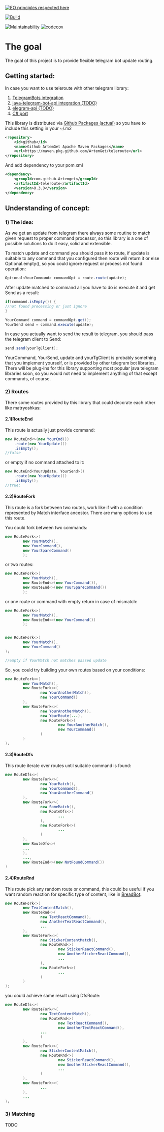 [![EO principles respected here](https://www.elegantobjects.org/badge.svg)](https://www.elegantobjects.org)

[![Build](https://github.com/ArtemGet/teleroute/actions/workflows/maven.yaml/badge.svg)](https://github.com/ArtemGet/teleroute/actions/workflows/maven.yaml)

[![Maintainability](https://api.codeclimate.com/v1/badges/1e5c08074d3bc271fbb8/maintainability)](https://codeclimate.com/github/ArtemGet/teleroute/maintainability)
[![codecov](https://codecov.io/gh/ArtemGet/teleroute/graph/badge.svg?token=FCGJORYEN5)](https://codecov.io/gh/ArtemGet/teleroute)

# The goal

The goal of this project is to provide flexible telegram bot update routing.

## Getting started:
In case you want to use teleroute with other telegram library:

1) [TelegramBots integration](https://github.com/ArtemGet/teleroute.telegrambots)
2) [java-telegram-bot-api integration (TODO)]()
3) [elegram-api (TODO)]()
4) [C# port](https://github.com/varya-kot/teleroute)

This library is distributed via [Github Packages (actual)](https://github.com/ArtemGet/teleroute/packages/2122234) so
you have to include this setting in your ~/.m2

```xml
<repository>
    <id>github</id>
    <name>Github ArtemGet Apache Maven Packages</name>
    <url>https://maven.pkg.github.com/ArtemGet/teleroute</url>
</repository>
```

And add dependency to your pom.xml

```xml
<dependency>
    <groupId>com.github.Artemget</groupId>
    <artifactId>teleroute</artifactId>
    <version>0.3.0</version>
</dependency>
```

## Understanding of concept:

### 1) The idea:

As we get an update from telegram there always some routine to match given request to proper command processor,
so this library is a one of possible solutions to do it easy, solid and extensible.

To match update and command you should pass it to route, if update is suitable to any command that you configured
then route will return it or else Optional.empty(), so you could ignore request or process not found operation:

```java
Optional<YourCommand> commandOpt = route.route(update);
```

After update matched to command all you have to do is execute it and get Send as a result:

```java
if(command.isEmpty()) {
//not found processing or just ignore
}

YourCommand command = commandOpt.get();
YourSend send = command.execute(update);
```

In case you actually want to send the result to telegram, you should pass the telegram client to Send:

```java
send.send(yourTgClient);
```

YourCommand, YourSend, update and yourTgClient is probably something that you implement yourself, or is provided by
other telegram bot libraries. There will be plug-ins for this library supporting most popular java telegram libraries
soon, so you would not need to implement anything of that except commands, of course.

### 2) Routes

There some routes provided by this library that could decorate each other like matryoshkas:

#### 2.1)RouteEnd
This route is actually just provide command:

```java
new RouteEnd<>(new YourCmd())
    .route(new YourUpdate())
    .isEmpty();
//false
```

or empty if no command attached to it:

```java
new RouteEnd<YourUpdate, YourSend>()
    .route(new YourUpdate())
    .isEmpty();
//true;
```

#### 2.2)RouteFork
This route is a fork between two routes, work like if with a condition represented by Match interface ancestor.
There are many options to use this route.

You could fork between two commands:

```java
new RouteFork<>(
        new YourMatch(),
        new YourCommand(),
        new YourSpareCommand()
        );
```

or two routes:

```java
new RouteFork<>(
        new YourMatch(),
        new RouteEnd<>(new YourCommand()),
        new RouteEnd<>(new YourSpareCommand())
        );
```

or one route or command with empty return in case of mismatch:

```java
new RouteFork<>(
        new YourMatch(),
        new RouteEnd<>(new YourCommand())
        );


new RouteFork<>(
        new YourMatch(),
        new YourCommand()
);

//empty if YourMatch not matches passed update
```

So, you could try building your own routes based on your conditions:

```java
new RouteFork<>(
        new YourMatch(),
        new RouteFork<>(
                new YourAnotherMatch(),
                new YourCommand()
        ),
        new RouteFork<>(
                new YourAnotherMatch(),
                new YourRoute(...),
                new RouteFork<>(
                        new YourAnotherMatch(),
                        new YourCommand()
                )
        )
);
```

#### 2.3)RouteDfs
This route iterate over routes until suitable command is found:

```java
new RouteDfs<>(
        new RouteFork<>(
                new YourMatch(),
                new YourCommand(),
                new YourAnotherCommand()
        ),
        new RouteFork<>(
                new SomeMatch(),
                new RouteDfs<>(
                        ...
                ),
                new RouteFork<>(
                        ...
                )
        ),
        new RouteDfs<>(
        ...
        ),
        ...,
        new RouteEnd<>(new NotFoundCommand())
)
```

#### 2.4)RouteRnd
This route pick any random route or command, this could be useful if you want random reaction for specific type of
content, like in [BreadBot](https://github.com/LEVLLN/bread_bot).

```java
new RouteFork<>(
        new TextContentMatch(),
        new RouteRnd<>(
                new TextReactCommand(),
                new AnotherTextReactCommand(),
                ...
        ),
        new RouteFork<>(
                new StickerContentMatch(),
                new RouteRnd<>(
                        new StickerReactCommand(),
                        new AnotherStickerReactCommand(),
                        ... 
                ),
                new RouteFork<>(
                        ...
                )
        )
);
```

you could achieve same result using DfsRoute:

```java
new RouteDfs<>(
        new RouteFork<>(
                new TextContentMatch(),
                new RouteRnd<>(
                        new TextReactCommand(),
                        new AnotherTextReactCommand(),
                ...
                )   
        ),
        new RouteFork<>(
                new StickerContentMatch(),
                new RouteRnd<>(
                        new StickerReactCommand(),
                        new AnotherStickerReactCommand(),
                        ... 
                )
        ),
        new RouteFork<>(
                ...
        ),
        ...
);
```

### 3) Matching

TODO
